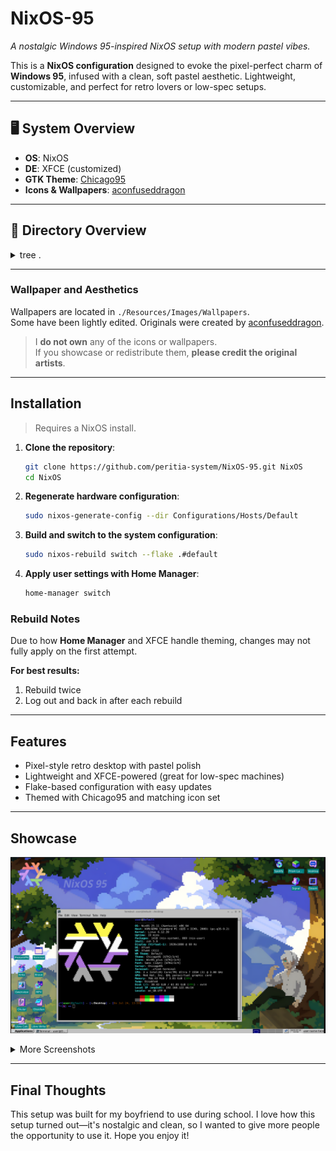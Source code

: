 # NixOS-95

*A nostalgic Windows 95-inspired NixOS setup with modern pastel vibes.*

This is a **NixOS configuration** designed to evoke the pixel-perfect charm of **Windows 95**, infused with a clean, soft pastel aesthetic. Lightweight, customizable, and perfect for retro lovers or low-spec setups.

---

## 🖥️ System Overview

* **OS**: NixOS
* **DE**: XFCE (customized)
* **GTK Theme**: [Chicago95](https://github.com/grassmunk/Chicago95)
* **Icons & Wallpapers**: [aconfuseddragon](https://aconfuseddragon.itch.io/)


---

## 📁 Directory Overview

<details>
<summary>tree .</summary>

```bash
NixOS-95/
├── flake.nix
├── flake.lock
├── Configurations/
│   └── Hosts/
│       └── Default/
│           ├── configuration.nix
│           ├── hardware-configuration.nix
│           ├── user.nix
│           ├── home/
│           │   ├── home.nix
│           │   ├── desktop.nix
│           │   └── user-packages.nix
│           └── variables/
│               ├── system-vars.nix
│               └── user-vars.nix
├── Modules/
│   ├── Applications/
│   ├── Desktops/
│   │   └── XFCE-retro/
│   │       ├── default.nix
│   │       └── Dotfiles/
│   └── System/
├── Resources/
│   ├── Icons/
│   ├── Images/
│   │   └── Wallpapers/
│   └── Themes/
├── README.md
```

</details>

---

### Wallpaper and Aesthetics

Wallpapers are located in `./Resources/Images/Wallpapers`.  
Some have been lightly edited. Originals were created by [aconfuseddragon](https://aconfuseddragon.itch.io/downloads).  

> I **do not own** any of the icons or wallpapers.  
> If you showcase or redistribute them, **please credit the original artists**.

---

## Installation

> Requires a NixOS install.

1. **Clone the repository**:

   ```bash
   git clone https://github.com/peritia-system/NixOS-95.git NixOS
   cd NixOS
   ```

2. **Regenerate hardware configuration**:

   ```bash
   sudo nixos-generate-config --dir Configurations/Hosts/Default
   ```

3. **Build and switch to the system configuration**:

   ```bash
   sudo nixos-rebuild switch --flake .#default
   ```

4. **Apply user settings with Home Manager**:

   ```bash
   home-manager switch
   ```

### Rebuild Notes

Due to how **Home Manager** and XFCE handle theming, changes may not fully apply on the first attempt.

**For best results:**

1. Rebuild twice
2. Log out and back in after each rebuild

---

## Features

* Pixel-style retro desktop with pastel polish
* Lightweight and XFCE-powered (great for low-spec machines)
* Flake-based configuration with easy updates
* Themed with Chicago95 and matching icon set

---

## Showcase


![Image1](./Resources/Showcase/vm.png)

<details>
<summary>More Screenshots</summary>

![Image2](./Resources/Showcase/nyx.png)  
![Image3](./Resources/Showcase/nixos-ms-surface.png)  
![Image4](./Resources/Showcase/Games.png)

**Reddit Post:**  
👉 [See the Reddit showcase post](https://www.reddit.com/r/unixporn/comments/1m865np/xfce_win95_themed_rice_nixos95/)


</details>


---

## Final Thoughts

This setup was built for my boyfriend to use during school.
I love how this setup turned out—it's nostalgic and clean, so I wanted to give more people the opportunity to use it.
Hope you enjoy it!
